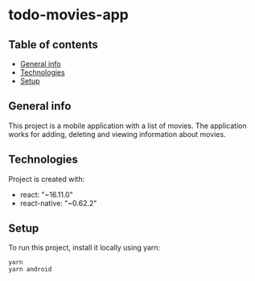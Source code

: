 # todo-movies-app
## Table of contents
* [General info](#general-info)
* [Technologies](#technologies)
* [Setup](#setup)

## General info
This project is a mobile application with a list of movies. The application works for adding, deleting and viewing information about movies.
	
## Technologies
Project is created with:
* react: "~16.11.0"
* react-native: "~0.62.2"
	
## Setup
To run this project, install it locally using yarn:

```
yarn
yarn android
```
